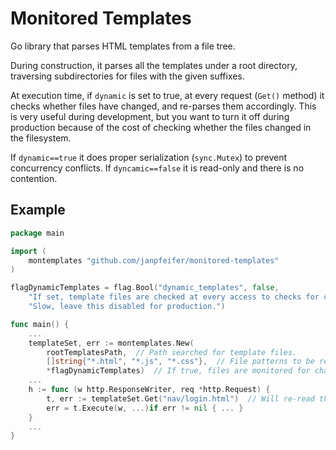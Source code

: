 # Monitored Templates

Go library that parses HTML templates from a file tree.

During construction, it parses all the templates under a root directory, traversing subdirectories
for files with the given suffixes.

At execution time, if `dynamic` is set to true, at every request (`Get()` method) it checks whether 
files have changed, and re-parses them accordingly.
This is very useful during development, but you want to turn it off during production because
of the cost of checking whether the files changed in the filesystem.

If `dynamic==true` it does proper serialization (`sync.Mutex`) to prevent concurrency conflicts. 
If `dyncamic==false` it is read-only and there is no contention.

## Example

```go
package main

import (
	montemplates "github.com/janpfeifer/monitored-templates"
)

flagDynamicTemplates = flag.Bool("dynamic_templates", false,
	"If set, template files are checked at every access to checks for changes. "+
	"Slow, leave this disabled for production.")

func main() {
	...
	templateSet, err := montemplates.New(
		rootTemplatesPath,  // Path searched for template files.
		[]string{"*.html", "*.js", "*.css"},  // File patterns to be read into templates.
		*flagDynamicTemplates)  // If true, files are monitored for changes and re-parsed accordingly.
	...
	h := func (w http.ResponseWriter, req *http.Request) {
		t, err := templateSet.Get("nav/login.html")  // Will re-read the file if changed
		err = t.Execute(w, ...)if err != nil { ... }
	}
	...
}
```

